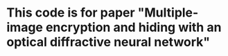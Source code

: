# This code is for paper "Multiple-image encryption and hiding with an optical diffractive neural network"
